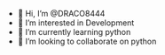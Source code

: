 - 👋 Hi, I’m @DRACO8444
- 👀 I’m interested in Development 
- 🌱 I’m currently learning python 
- 💞️ I’m looking to collaborate on python


<!---
DRACO8444/DRACO8444 is a ✨ special ✨ repository because its `README.md` (this file) appears on your GitHub profile.
You can click the Preview link to take a look at your changes.
--->
